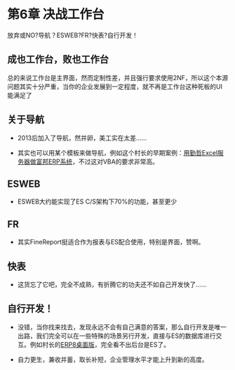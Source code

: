 # 第6章 决战工作台

放弃或NO?导航？ESWEB?FR?快表?自行开发！

## 成也工作台，败也工作台
总的来说工作台是主界面，然而定制性差，并且强行要求使用2NF，所以这个本源问题其实十分严重，当你的企业发展到一定程度，就不再是工作台这种死板的UI能满足了

## 关于导航
* 2013后加入了导航，然并卵，美工实在太差……

* 其实也可以用某个模板来做导航，例如这个村长的早期案例：[用勤哲Excel服务器做富邦ERP系统](http://www.qinzhe.com/chinese/case/nbfbdc.htm)，不过这对VBA的要求非常高。

## ESWEB
* ESWEB大约能实现了ES C/S架构下70%的功能，甚至更少

## FR
* 其实FineReport挺适合作为报表与ES配合使用，特别是界面，赞啊。

## 快表
* 这货忘了它吧，完全不成熟，有折腾它的功夫还不如自己开发快了……

## 自行开发！
* 没错，当你找来找去，发现永远不会有自己满意的答案，那么自行开发是唯一出路，我们完全可以在一些特殊的场景另行开发，直接与ES的数据库进行交互。例如村长的[ERP8桌面版](https://demo.esap.vip/)，完全看不出后台是ES了。

* 自力更生，兼收并蓄，取长补短，企业管理水平才能上升到新的高度。